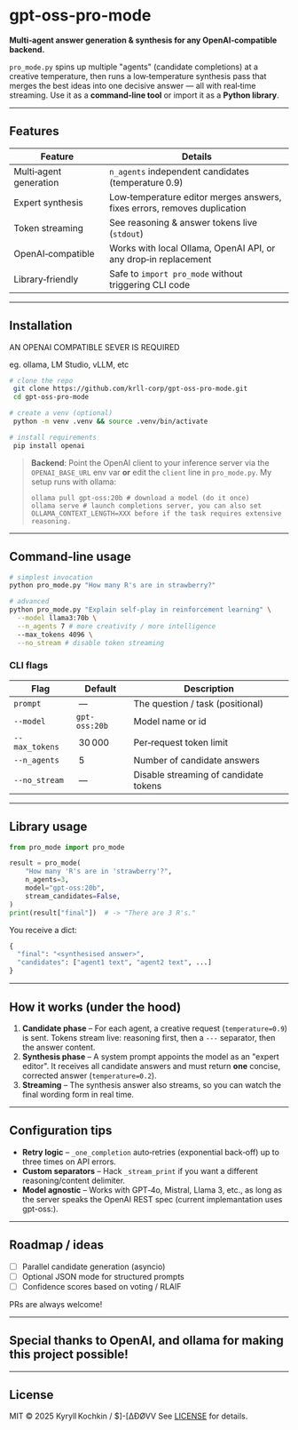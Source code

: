 # gpt-oss-pro-mode

**Multi‑agent answer generation & synthesis for any OpenAI‑compatible backend.**

`pro_mode.py` spins up multiple "agents" (candidate completions) at a creative temperature, then runs a low‑temperature synthesis pass that merges the best ideas into one decisive answer — all with real‑time streaming. Use it as a **command‑line tool** or import it as a **Python library**.

---

## Features

| Feature                | Details                                                                  |
| ---------------------- | ------------------------------------------------------------------------ |
| Multi‑agent generation | `n_agents` independent candidates (temperature 0.9)                      |
| Expert synthesis       | Low‑temperature editor merges answers, fixes errors, removes duplication |
| Token streaming        | See reasoning & answer tokens live (`stdout`)                            |
| OpenAI‑compatible      | Works with local Ollama, OpenAI API, or any drop‑in replacement          |
| Library‑friendly       | Safe to `import pro_mode` without triggering CLI code                    |

---

## Installation

AN OPENAI COMPATIBLE SEVER IS REQUIRED

eg. ollama, LM Studio, vLLM, etc

```bash
# clone the repo
 git clone https://github.com/krll-corp/gpt-oss-pro-mode.git
 cd gpt-oss-pro-mode

# create a venv (optional)
 python -m venv .venv && source .venv/bin/activate

# install requirements
 pip install openai
```

> **Backend**: Point the OpenAI client to your inference server via the `OPENAI_BASE_URL` env var **or** edit the `client` line in `pro_mode.py`.
> My setup runs with ollama:
> ```
> ollama pull gpt-oss:20b # download a model (do it once)
> ollama serve # launch completions server, you can also set OLLAMA_CONTEXT_LENGTH=XXX before if the task requires extensive reasoning.
> ```

---

## Command‑line usage

```bash
# simplest invocation
python pro_mode.py "How many R's are in strawberry?"

# advanced
python pro_mode.py "Explain self‑play in reinforcement learning" \
  --model llama3:70b \
  --n_agents 7 # more creativity / more intelligence
  --max_tokens 4096 \
  --no_stream # disable token streaming
```

### CLI flags

| Flag           | Default       | Description                           |
| -------------- | ------------- | ------------------------------------- |
| `prompt`       |  —            | The question / task (positional)      |
| `--model`      | `gpt-oss:20b` | Model name or id                      |
| `--max_tokens` |  30 000       | Per‑request token limit               |
| `--n_agents`   |  5            | Number of candidate answers           |
| `--no_stream`  |  —            | Disable streaming of candidate tokens |

---

## Library usage

```python
from pro_mode import pro_mode

result = pro_mode(
    "How many 'R's are in 'strawberry'?",
    n_agents=3,
    model="gpt-oss:20b",
    stream_candidates=False,
)
print(result["final"])  # -> "There are 3 R's."
```

You receive a dict:

```python
{
  "final": "<synthesised answer>",
  "candidates": ["agent1 text", "agent2 text", ...]
}
```

---

## How it works (under the hood)

1. **Candidate phase** – For each agent, a creative request (`temperature=0.9`) is sent. Tokens stream live: reasoning first, then a `---` separator, then the answer content.
2. **Synthesis phase** – A system prompt appoints the model as an "expert editor". It receives all candidate answers and must return **one** concise, corrected answer (`temperature=0.2`).
3. **Streaming** – The synthesis answer also streams, so you can watch the final wording form in real time.

---

## Configuration tips

* **Retry logic** – `_one_completion` auto‑retries (exponential back‑off) up to three times on API errors.
* **Custom separators** – Hack `_stream_print` if you want a different reasoning/content delimiter.
* **Model agnostic** – Works with GPT‑4o, Mistral, Llama 3, etc., as long as the server speaks the OpenAI REST spec (current implemantation uses gpt-oss:).

---

## Roadmap / ideas

* [ ] Parallel candidate generation (asyncio)
* [ ] Optional JSON mode for structured prompts
* [ ] Confidence scores based on voting / RLAIF

PRs are always welcome!

---

## Special thanks to OpenAI, and ollama for making this project possible!

---

## License

MIT © 2025 Kyryll Kochkin / \$]-\[∆ÐØVV
See [LICENSE](LICENSE) for details.
